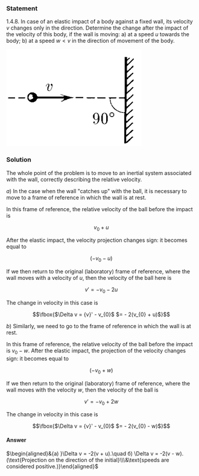 ###  Statement 

$1.4.8.$ In case of an elastic impact of a body against a fixed wall, its velocity $v$ changes only in the direction. Determine the change after the impact of the velocity of this body, if the wall is moving: a) at a speed $u$ towards the body; b) at a speed $w < v$ in the direction of movement of the body. 

![ For problem $1.4.8$ |359x257, 31%](../../img/1.4.8/statement.png)

### Solution

The whole point of the problem is to move to an inertial system associated with the wall, correctly describing the relative velocity.

$a)$ In the case when the wall "catches up" with the ball, it is necessary to move to a frame of reference in which the wall is at rest.

In this frame of reference, the relative velocity of the ball before the impact is

$$v_{0} + u$$

After the elastic impact, the velocity projection changes sign: it becomes equal to 

$$(- v_{0} - u)$$

If we then return to the original (laboratory) frame of reference, where the wall moves with a velocity of $u$, then the velocity of the ball here is 

$${v}' = - v_{0} - 2u$$

The change in velocity in this case is 

$$\fbox{$\Delta v = {v}' - v_{0}$ $= - 2(v_{0} + u)$}$$ 

$b)$ Similarly, we need to go to the frame of reference in which the wall is at rest. 

In this frame of reference, the relative velocity of the ball before the impact is $v_{0} - w$. After the elastic impact, the projection of the velocity changes sign: it becomes equal to 

$$(- v_{0} + w)$$ 

If we then return to the original (laboratory) frame of reference, where the wall moves with the velocity $w$, then the velocity of the ball is 

$${v}' = - v_{0} + 2w$$ 

The change in velocity in this case is 

$$\fbox{$\Delta v = {v}' - v_{0}$ $= - 2(v_{0} - w)$}$$ 

#### Answer

$\begin{aligned}&{a) }\Delta v = -2(v + u).\quad б) \Delta v = -2(v - w). (\text{Projection on the direction of the initial}\\\&\text{speeds are considered positive.)}\end{aligned}$ 
